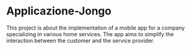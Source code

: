 # Applicazione-Jongo
This project is about the implementation of a mobile app for a company specializing in various home services.
The app aims to simplify the interaction between the customer and the service provider.
